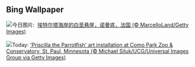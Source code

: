 ## Bing Wallpaper
![](https://www.bing.com/th?id=OHR.CliffsEtretat_ZH-CN9911283373_UHD.jpg&w=1000)今日图片: &nbsp;[埃特尔塔海岸的白垩悬崖，诺曼底，法国 (© MarcelloLand/Getty Images)](https://www.bing.com/th?id=OHR.CliffsEtretat_ZH-CN9911283373_UHD.jpg)
<br><br/>
![](https://www.bing.com/th?id=OHR.PlasticParrotfish_EN-US8059787303_UHD.jpg&w=1000)Today: ['Priscilla the Parrotfish' art installation at Como Park Zoo & Conservatory, St. Paul, Minnesota (© Michael Siluk/UCG/Universal Images Group via Getty Images)](https://www.bing.com/th?id=OHR.PlasticParrotfish_EN-US8059787303_UHD.jpg)
<br><br/>
